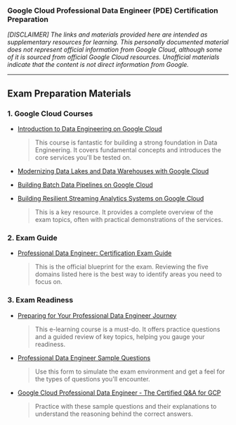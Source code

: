### Google Cloud Professional Data Engineer (PDE) Certification Preparation

_[DISCLAIMER] The links and materials provided here are intended as supplementary resources for learning. This personally documented material does not represent official information from Google Cloud, although some of it is sourced from official Google Cloud resources. Unofficial materials indicate that the content is not direct information from Google._

---
## Exam Preparation Materials
### 1. Google Cloud Courses
- [Introduction to Data Engineering on Google Cloud](https://www.cloudskillsboost.google/paths/16/course_templates/1157)
  > This course is fantastic for building a strong foundation in Data Engineering. It covers fundamental concepts and introduces the core services you'll be tested on.

- [Modernizing Data Lakes and Data Warehouses with Google Cloud](https://www.cloudskillsboost.google/paths/16/course_templates/54)
- [Building Batch Data Pipelines on Google Cloud](https://www.cloudskillsboost.google/paths/16/course_templates/53)
- [Building Resilient Streaming Analytics Systems on Google Cloud](https://www.cloudskillsboost.google/paths/16/course_templates/52)
  > This is a key resource. It provides a complete overview of the exam topics, often with practical demonstrations of the services.

### 2. Exam Guide
- [Professional Data Engineer: Certification Exam Guide](https://services.google.com/fh/files/misc/professional_data_engineer_exam_guide_english.pdf)
  > This is the official blueprint for the exam. Reviewing the five domains listed here is the best way to identify areas you need to focus on.

### 3. Exam Readiness
- [Preparing for Your Professional Data Engineer Journey](https://www.cloudskillsboost.google/paths/16/course_templates/72)
  > This e-learning course is a must-do. It offers practice questions and a guided review of key topics, helping you gauge your readiness.

- [Professional Data Engineer Sample Questions](https://docs.google.com/forms/d/e/1FAIpQLSfkWEzBCP0wQ09ZuFm7G2_4qtkYbfmk_0getojdnPdCYmq37Q/viewform?pli=1)
  > Use this form to simulate the exam environment and get a feel for the types of questions you'll encounter.

- [Google Cloud Professional Data Engineer - The Certified Q&A for GCP](https://www.youtube.com/watch?v=7UOX2R-xf8I&list=PLQMsfKRZZviSLraRoqXulcMKFvIXQkHdA&ab_channel=AwesomeGCP)
  > Practice with these sample questions and their explanations to understand the reasoning behind the correct answers.